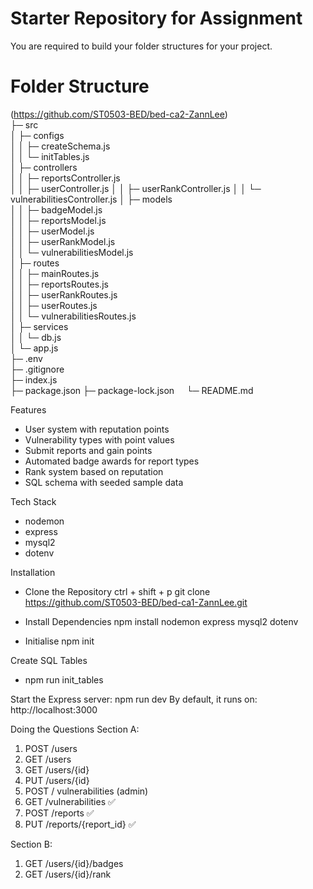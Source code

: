 # Starter Repository for Assignment
You are required to build your folder structures for your project.

# Folder Structure
(https://github.com/ST0503-BED/bed-ca2-ZannLee)        
├─ src                       
│  ├─ configs                
│  │  ├─ createSchema.js     
│  │  └─ initTables.js       
│  ├─ controllers            
│  │  ├─ reportsController.js  
│  │  ├─ userController.js
│  │  ├─ userRankController.js
│  │  └─ vulnerabilitiesController.js 
│  ├─ models                 
│  │  ├─ badgeModel.js       
│  │  ├─ reportsModel.js       
│  │  ├─ userModel.js       
│  │  ├─ userRankModel.js       
│  │  └─ vulnerabilitiesModel.js       
│  ├─ routes                 
│  │  ├─ mainRoutes.js       
│  │  ├─ reportsRoutes.js     
│  │  ├─ userRankRoutes.js     
│  │  ├─ userRoutes.js      
│  │  └─ vulnerabilitiesRoutes.js      
│  ├─ services               
│  │  └─ db.js               
│  └─ app.js   
├─ .env     
├─ .gitignore                 
├─ index.js                  
├─ package.json
├─ package-lock.json           
└─ README.md 

Features
- User system with reputation points
- Vulnerability types with point values
- Submit reports and gain points
- Automated badge awards for report types
- Rank system based on reputation
- SQL schema with seeded sample data

Tech Stack
- nodemon
- express
- mysql2
- dotenv

Installation
- Clone the Repository
ctrl + shift + p
git clone https://github.com/ST0503-BED/bed-ca1-ZannLee.git

- Install Dependencies
npm install nodemon express mysql2 dotenv

- Initialise
npm init 

Create SQL Tables
- npm run init_tables

Start the Express server:
npm run dev
By default, it runs on: http://localhost:3000

Doing the Questions
Section A:
1. POST /users 
2. GET /users 
3. GET /users/{id}
4. PUT /users/{id}
5. POST / vulnerabilities (admin)
6. GET /vulnerabilities ✅
7. POST /reports ✅
8. PUT /reports/{report_id} ✅

Section B:
1. GET /users/{id}/badges 
1. GET /users/{id}/rank